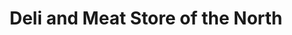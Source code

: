 ---
title: "Deli and Meat Store of the North"
url: /warrensburg/deli-and-meat-store-of-the-north/
shop: deli
---